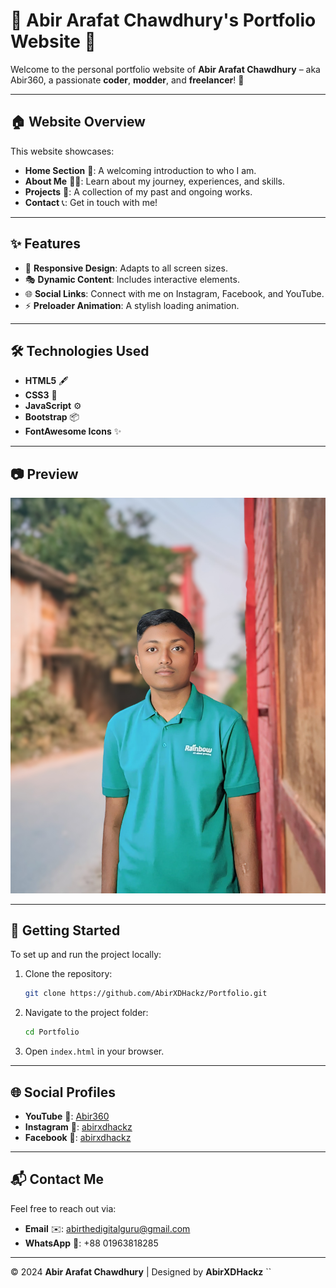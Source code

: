 
# 🌟 Abir Arafat Chawdhury's Portfolio Website 🌟

Welcome to the personal portfolio website of **Abir Arafat Chawdhury** – aka Abir360, a passionate **coder**, **modder**, and **freelancer**! 🚀

---

## 🏠 Website Overview

This website showcases:
- **Home Section** 🏡: A welcoming introduction to who I am.
- **About Me** 👨‍💻: Learn about my journey, experiences, and skills.
- **Projects** 💼: A collection of my past and ongoing works.
- **Contact** 📞: Get in touch with me!

---

## ✨ Features

- 🎨 **Responsive Design**: Adapts to all screen sizes.
- 🎭 **Dynamic Content**: Includes interactive elements.
- 🌐 **Social Links**: Connect with me on Instagram, Facebook, and YouTube.
- ⚡ **Preloader Animation**: A stylish loading animation.

---

## 🛠️ Technologies Used

- **HTML5** 🖋️
- **CSS3** 🎨
- **JavaScript** ⚙️
- **Bootstrap** 📦
- **FontAwesome Icons** ✨

---

## 📷 Preview

![Portfolio Preview](img/abirxd.jpg)

---

## 🚀 Getting Started

To set up and run the project locally:

1. Clone the repository:
   ```bash
   git clone https://github.com/AbirXDHackz/Portfolio.git
   ```

2. Navigate to the project folder:
   ```bash
   cd Portfolio
   ```

3. Open `index.html` in your browser.

---

## 🌐 Social Profiles

- **YouTube** 🎥: [Abir360](https://www.youtube.com/@abirxdhackz)
- **Instagram** 📸: [abirxdhackz](https://www.instagram.com/abirxdhackz)
- **Facebook** 📘: [abirxdhackz](https://www.facebook.com/abirxdhackz)

---

## 📬 Contact Me

Feel free to reach out via:

- **Email** ✉️: [abirthedigitalguru@gmail.com](mailto:abirthedigitalguru@gmail.com)
- **WhatsApp** 📱: +88 01963818285

---

© 2024 **Abir Arafat Chawdhury** | Designed by **AbirXDHackz**
``
